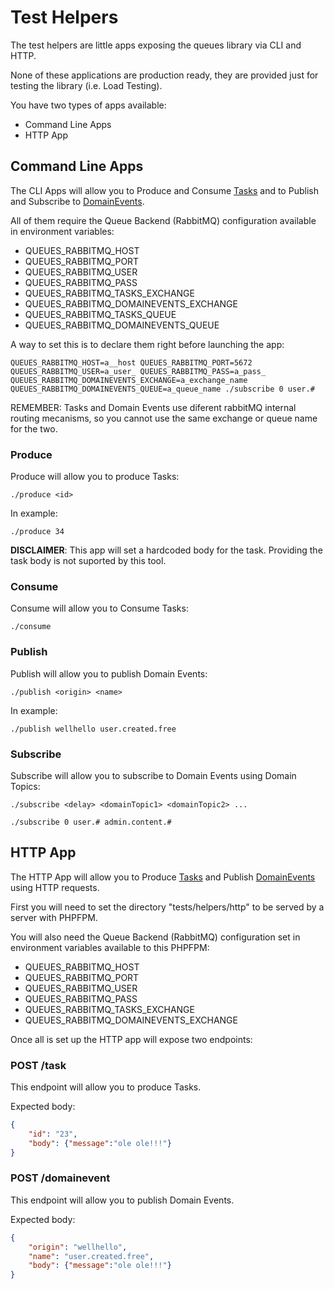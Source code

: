 # Test Helpers

The test helpers are little apps exposing the queues library via CLI and HTTP.

None of these applications are production ready, they are provided just for testing the library (i.e. Load Testing).

You have two types of apps available:

 - Command Line Apps
 - HTTP App

## Command Line Apps

The CLI Apps will allow you to Produce and Consume [Tasks][1] and to Publish and Subscribe to [DomainEvents][2].

All of them require the Queue Backend (RabbitMQ) configuration available in environment variables:

 - QUEUES_RABBITMQ_HOST
 - QUEUES_RABBITMQ_PORT
 - QUEUES_RABBITMQ_USER
 - QUEUES_RABBITMQ_PASS
 - QUEUES_RABBITMQ_TASKS_EXCHANGE
 - QUEUES_RABBITMQ_DOMAINEVENTS_EXCHANGE
 - QUEUES_RABBITMQ_TASKS_QUEUE
 - QUEUES_RABBITMQ_DOMAINEVENTS_QUEUE
 
A way to set this is to declare them right before launching the app:
 
````
QUEUES_RABBITMQ_HOST=a__host QUEUES_RABBITMQ_PORT=5672 QUEUES_RABBITMQ_USER=a_user_ QUEUES_RABBITMQ_PASS=a_pass_ QUEUES_RABBITMQ_DOMAINEVENTS_EXCHANGE=a_exchange_name QUEUES_RABBITMQ_DOMAINEVENTS_QUEUE=a_queue_name ./subscribe 0 user.#
````

REMEMBER: Tasks and Domain Events use diferent rabbitMQ internal routing mecanisms, so you cannot use the same exchange or queue name for the two.

### Produce

Produce will allow you to produce Tasks:

````
./produce <id>
````

In example:

````
./produce 34
````

**DISCLAIMER**: This app will set a hardcoded body for the task. Providing the task body is not suported by this tool.

### Consume

Consume will allow you to Consume Tasks:

````
./consume
````

### Publish

Publish will allow you to publish Domain Events:

````
./publish <origin> <name>
````

In example:

````
./publish wellhello user.created.free
````

### Subscribe

Subscribe will allow you to subscribe to Domain Events using Domain Topics:

````
./subscribe <delay> <domainTopic1> <domainTopic2> ...
````

````
./subscribe 0 user.# admin.content.#
````

## HTTP App

The HTTP App will allow you to Produce [Tasks][1] and Publish [DomainEvents][2] using HTTP requests.

First you will need to set the directory "tests/helpers/http" to be served by a server with PHPFPM.

You will also need the Queue Backend (RabbitMQ) configuration set in environment variables available to this PHPFPM:

 - QUEUES_RABBITMQ_HOST
 - QUEUES_RABBITMQ_PORT
 - QUEUES_RABBITMQ_USER
 - QUEUES_RABBITMQ_PASS
 - QUEUES_RABBITMQ_TASKS_EXCHANGE
 - QUEUES_RABBITMQ_DOMAINEVENTS_EXCHANGE
 
Once all is set up the HTTP app will expose two endpoints:
 
### POST /task
 
This endpoint will allow you to produce Tasks.

Expected body:
 
````json
{
    "id": "23",
    "body": {"message":"ole ole!!!"}
}
````

### POST /domainevent
 
This endpoint will allow you to publish Domain Events.

Expected body:
 
````json
{
    "origin": "wellhello",
    "name": "user.created.free",
    "body": {"message":"ole ole!!!"}
}
````



[1]: doc/Tasks.md
[2]: doc/DomainEvents.md
